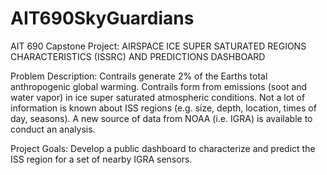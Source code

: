 # AIT690SkyGuardians
AIT 690 Capstone Project: AIRSPACE ICE SUPER SATURATED REGIONS CHARACTERISTICS (ISSRC) AND PREDICTIONS DASHBOARD

Problem Description: Contrails generate 2% of the Earths total anthropogenic global warming. Contrails form from emissions (soot and water vapor) in ice super saturated atmospheric conditions. 
Not a lot of information is known about ISS regions (e.g. size, depth, location, times of day, seasons). A new source of data from NOAA (i.e. IGRA) is available to conduct an analysis. 

Project Goals: Develop a public dashboard to characterize and predict the ISS region for a set of nearby IGRA sensors. 
